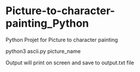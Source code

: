 # Picture-to-character-painting_Python
Python Projet for Picture to character painting



python3 ascii.py picture_name



Output will print on screen and save to output.txt file